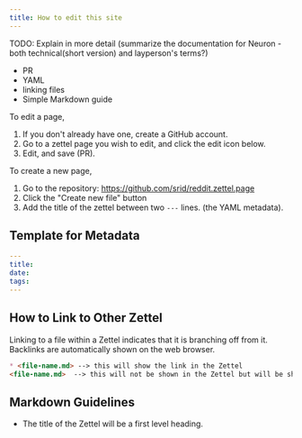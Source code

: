 ```yaml
---
title: How to edit this site
---
```


TODO: Explain in more detail (summarize the documentation for Neuron - both technical(short version) and layperson's terms?)
- PR
- YAML
- linking files
- Simple Markdown guide

To edit a page,

1. If you don't already have one, create a GitHub account.
2. Go to a zettel page you wish to edit, and click the edit icon below.
3. Edit, and save (PR).

To create a new page,

1. Go to the repository: <https://github.com/srid/reddit.zettel.page>
2. Click the "Create new file" button
3. Add the title of the zettel between two `---` lines. (the YAML metadata).

## Template for Metadata

```yml
---
title:
date:
tags:
---
```

## How to Link to Other Zettel

Linking to a file within a Zettel indicates that it is branching off from it. Backlinks are automatically shown on the web browser. 

```markdown
* <file-name.md> --> this will show the link in the Zettel
<file-name.md>  --> this will not be shown in the Zettel but will be shown as linked (EDIT: Hmm, it worked last time but I guess not)

```
## Markdown Guidelines

* The title of the Zettel will be a first level heading.
